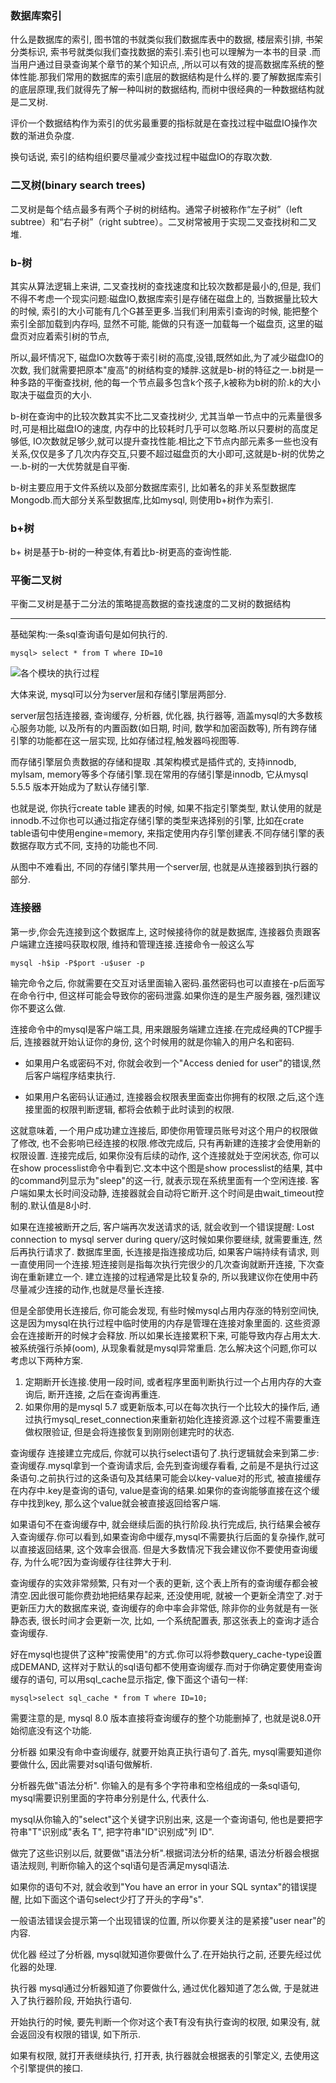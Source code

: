 ### 数据库索引

什么是数据库的索引, 图书馆的书就类似我们数据库表中的数据, 楼层索引排, 书架分类标识, 索书号就类似我们查找数据的索引.索引也可以理解为一本书的目录 .而当用户通过目录查询某个章节的某个知识点, ,所以可以有效的提高数据库系统的整体性能.那我们常用的数据库的索引底层的数据结构是什么样的.要了解数据库索引的底层原理,我们就得先了解一种叫树的数据结构, 而树中很经典的一种数据结构就是二叉树.

评价一个数据结构作为索引的优劣最重要的指标就是在查找过程中磁盘IO操作次数的渐进负杂度.

换句话说, 索引的结构组织要尽量减少查找过程中磁盘IO的存取次数.

### 二叉树(binary search trees)

二叉树是每个结点最多有两个子树的树结构。通常子树被称作“左子树”（left subtree）和“右子树”（right subtree）。二叉树常被用于实现二叉查找树和二叉堆.

### b-树

其实从算法逻辑上来讲, 二叉查找树的查找速度和比较次数都是最小的,但是, 我们不得不考虑一个现实问题:磁盘IO,数据库索引是存储在磁盘上的, 当数据量比较大的时候, 索引的大小可能有几个G甚至更多.当我们利用索引查询的时候, 能把整个索引全部加载到内存吗, 显然不可能, 能做的只有逐一加载每一个磁盘页, 这里的磁盘页对应着索引树的节点,

所以,最坏情况下, 磁盘IO次数等于索引树的高度,没错,既然如此,为了减少磁盘IO的次数, 我们就需要把原本"廋高"的树结构变的矮胖.这就是b-树的特征之一.b树是一种多路的平衡查找树, 他的每一个节点最多包含k个孩子,k被称为b树的阶.k的大小取决于磁盘页的大小. 

b-树在查询中的比较次数其实不比二叉查找树少, 尤其当单一节点中的元素量很多时,可是相比磁盘IO的速度, 内存中的比较耗时几乎可以忽略.所以只要树的高度足够低, IO次数就足够少,就可以提升查找性能.相比之下节点内部元素多一些也没有关系,仅仅是多了几次内存交互,只要不超过磁盘页的大小即可,这就是b-树的优势之一.b-树的一大优势就是自平衡.

b-树主要应用于文件系统以及部分数据库索引, 比如著名的非关系型数据库Mongodb.而大部分关系型数据库,比如mysql, 则使用b+树作为索引.

### b+树

b+ 树是基于b-树的一种变体,有着比b-树更高的查询性能.

### 平衡二叉树

平衡二叉树是基于二分法的策略提高数据的查找速度的二叉树的数据结构

---

基础架构:一条sql查询语句是如何执行的.

```mysql
mysql> select * from T where ID=10
```

![各个模块的执行过程](https://static001.geekbang.org/resource/image/0d/d9/0d2070e8f84c4801adbfa03bda1f98d9.png)

大体来说, mysql可以分为server层和存储引擎层两部分.

server层包括连接器, 查询缓存, 分析器, 优化器, 执行器等, 涵盖mysql的大多数核心服务功能, 以及所有的内置函数(如日期, 时间, 数学和加密函数等), 所有跨存储引擎的功能都在这一层实现, 比如存储过程,触发器吗视图等.

而存储引擎层负责数据的存储和提取 .其架构模式是插件式的, 支持innodb, mylsam, memory等多个存储引擎.现在常用的存储引擎是innodb, 它从mysql 5.5.5 版本开始成为了默认存储引擎.

也就是说, 你执行create table 建表的时候, 如果不指定引擎类型, 默认使用的就是innodb.不过你也可以通过指定存储引擎的类型来选择别的引擎, 比如在crate table语句中使用engine=memory, 来指定使用内存引擎创建表.不同存储引擎的表数据存取方式不同, 支持的功能也不同.

从图中不难看出, 不同的存储引擎共用一个server层, 也就是从连接器到执行器的部分.

### 连接器

第一步,你会先连接到这个数据库上, 这时候接待你的就是数据库, 连接器负责跟客户端建立连接吗获取权限, 维持和管理连接.连接命令一般这么写

```
mysql -h$ip -P$port -u$user -p
```

输完命令之后, 你就需要在交互对话里面输入密码.虽然密码也可以直接在-p后面写在命令行中, 但这样可能会导致你的密码泄露.如果你连的是生产服务器, 强烈建议你不要这么做.

连接命令中的mysql是客户端工具, 用来跟服务端建立连接.在完成经典的TCP握手后, 连接器就开始认证你的身份, 这个时候用的就是你输入的用户名和密码.

- 如果用户名或密码不对, 你就会收到一个"Access denied for user"的错误,然后客户端程序结束执行.

- 如果用户名密码认证通过, 连接器会权限表里面查出你拥有的权限.之后,这个连接里面的权限判断逻辑, 都将会依赖于此时读到的权限.

这就意味着, 一个用户成功建立连接后, 即使你用管理员账号对这个用户的权限做了修改, 也不会影响已经连接的权限.修改完成后, 只有再新建的连接才会使用新的权限设置.
连接完成后, 如果你没有后续的动作, 这个连接就处于空闲状态, 你可以在show processlist命令中看到它.文本中这个图是show processlist的结果, 其中的command列显示为"sleep"的这一行, 就表示现在系统里面有一个空闲连接.
客户端如果太长时间没动静, 连接器就会自动将它断开.这个时间是由wait_timeout控制的.默认值是8小时.

如果在连接被断开之后, 客户端再次发送请求的话, 就会收到一个错误提醒: Lost connection to mysql server during query/这时候如果你要继续, 就需要重连, 然后再执行请求了.
数据库里面, 长连接是指连接成功后, 如果客户端持续有请求, 则一直使用同一个连接.短连接则是指每次执行完很少的几次查询就断开连接, 下次查询在重新建立一个.
建立连接的过程通常是比较复杂的, 所以我建议你在使用中药尽量减少连接的动作,也就是尽量长连接.

但是全部使用长连接后, 你可能会发现, 有些时候mysql占用内存涨的特别空间快, 这是因为mysql在执行过程中临时使用的内存是管理在连接对象里面的. 这些资源会在连接断开的时候才会释放. 所以如果长连接累积下来, 可能导致内存占用太大.被系统强行杀掉(oom), 从现象看就是mysql异常重启.
怎么解决这个问题,你可以考虑以下两种方案.
1. 定期断开长连接.使用一段时间, 或者程序里面判断执行过一个占用内存的大查询后, 断开连接, 之后在查询再重连.
2. 如果你用的是mysql 5.7 或更新版本,可以在每次执行一个比较大的操作后, 通过执行mysql_reset_connection来重新初始化连接资源.这个过程不需要重连做权限验证, 但是会将连接恢复到刚刚创建完时的状态.

查询缓存
连接建立完成后, 你就可以执行select语句了.执行逻辑就会来到第二步: 查询缓存.mysql拿到一个查询请求后, 会先到查询缓存看看, 之前是不是执行过这条语句.之前执行过的这条语句及其结果可能会以key-value对的形式, 被直接缓存在内存中.key是查询的语句, value是查询的结果.如果你的查询能够直接在这个缓存中找到key, 那么这个value就会被直接返回给客户端.

如果语句不在查询缓存中, 就会继续后面的执行阶段.执行完成后, 执行结果会被存入查询缓存.你可以看到,如果查询命中缓存,mysql不需要执行后面的复杂操作,就可以直接返回结果, 这个效率会很高.
但是大多数情况下我会建议你不要使用查询缓存, 为什么呢?因为查询缓存往往弊大于利.

查询缓存的实效非常频繁, 只有对一个表的更新, 这个表上所有的查询缓存都会被清空.因此很可能你费劲地把结果存起来, 还没使用呢, 就被一个更新全清空了.对于更新压力大的数据库来说, 查询缓存的命中率会非常低, 除非你的业务就是有一张静态表, 很长时间才会更新一次, 比如, 一个系统配置表, 那这张表上的查询才适合查询缓存.

好在mysql也提供了这种"按需使用"的方式.你可以将参数query_cache-type设置成DEMAND, 这样对于默认的sql语句都不使用查询缓存.而对于你确定要使用查询缓存的语句, 可以用sql_cache显示指定, 像下面这个语句一样:
```
mysql>select sql_cache * from T where ID=10;
```

需要注意的是, mysql 8.0 版本直接将查询缓存的整个功能删掉了, 也就是说8.0开始彻底没有这个功能.

分析器
如果没有命中查询缓存, 就要开始真正执行语句了.首先, mysql需要知道你要做什么, 因此需要对sql语句做解析.

分析器先做"语法分析". 你输入的是有多个字符串和空格组成的一条sql语句, mysql需要识别里面的字符串分别是什么, 代表什么.

mysql从你输入的"select"这个关键字识别出来, 这是一个查询语句, 他也是要把字符串"T"识别成"表名 T", 把字符串"ID"识别成"列 ID".

做完了这些识别以后, 就要做"语法分析".根据词法分析的结果, 语法分析器会根据语法规则, 判断你输入的这个sql语句是否满足mysql语法.

如果你的语句不对, 就会收到"You have an error in your SQL syntax"的错误提醒, 比如下面这个语句select少打了开头的字母"s".

一般语法错误会提示第一个出现错误的位置, 所以你要关注的是紧接"user near"的内容.

优化器
经过了分析器, mysql就知道你要做什么了.在开始执行之前, 还要先经过优化器的处理.



执行器
mysql通过分析器知道了你要做什么, 通过优化器知道了怎么做, 于是就进入了执行器阶段, 开始执行语句.

开始执行的时候, 要先判断一个你对这个表T有没有执行查询的权限, 如果没有, 就会返回没有权限的错误, 如下所示.

如果有权限, 就打开表继续执行, 打开表, 执行器就会根据表的引擎定义, 去使用这个引擎提供的接口.







































